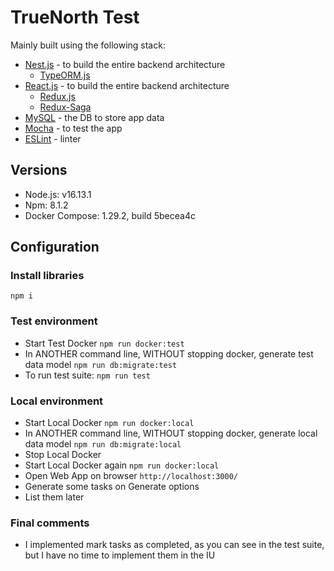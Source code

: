 # TrueNorth Test

Mainly built using the following stack:

- [Nest.js](https://docs.nestjs.com/) - to build the entire backend architecture
    - [TypeORM.js](https://typeorm.io/) 
- [React.js](https://es.reactjs.org/) - to build the entire backend architecture
    - [Redux.js](https://es.redux.js.org/) 
    - [Redux-Saga](https://redux-saga.js.org/) 
- [MySQL](https://www.mysql.org/) - the DB to store app data
- [Mocha](https://mochajs.org/) - to test the app
- [ESLint](https://eslint.org/) - linter

## Versions

- Node.js: v16.13.1
- Npm: 8.1.2
- Docker Compose: 1.29.2, build 5becea4c

## Configuration

### Install libraries
`npm i`

### Test environment
- Start Test Docker
`npm run docker:test`
- In ANOTHER command line, WITHOUT stopping docker, generate test data model
`npm run db:migrate:test`
- To run test suite:
`npm run test`

### Local environment

- Start Local Docker
`npm run docker:local`
- In ANOTHER command line, WITHOUT stopping docker, generate local data model
`npm run db:migrate:local`
- Stop Local Docker
- Start Local Docker again
`npm run docker:local`
- Open Web App on browser
`http://localhost:3000/`
- Generate some tasks on Generate options
- List them later

### Final comments

- I implemented mark tasks as completed, as you can see in the test suite, but I have no time to implement them in the IU 



